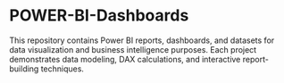 # POWER-BI-Dashboards
This repository contains Power BI reports, dashboards, and datasets for data visualization and business intelligence purposes. 
Each project demonstrates data modeling, DAX calculations, and interactive report-building techniques.
